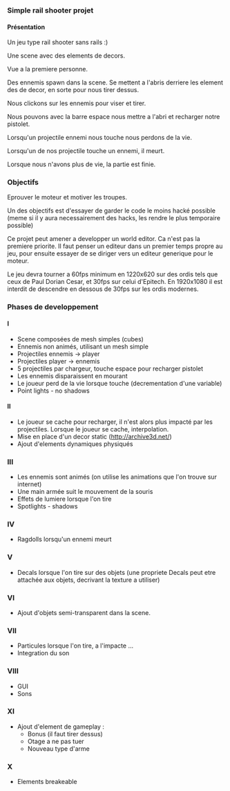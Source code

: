 ### Simple rail shooter projet

#### Présentation

Un jeu type rail shooter sans rails :)

Une scene avec des elements de decors.

Vue a la premiere personne.

Des ennemis spawn dans la scene. Se mettent a l'abris derriere les element des de decor, en sorte pour nous tirer dessus.

Nous clickons sur les ennemis pour viser et tirer.

Nous pouvons avec la barre espace nous mettre a l'abri et recharger notre pistolet.

Lorsqu'un projectile ennemi nous touche nous perdons de la vie.

Lorsqu'un de nos projectile touche un ennemi, il meurt.

Lorsque nous n'avons plus de vie, la partie est finie.

### Objectifs

Eprouver le moteur et motiver les troupes.

Un des objectifs est d'essayer de garder le code le moins hacké possible (meme si il y aura necessairement des hacks, les rendre le plus temporaire possible)

Ce projet peut amener a developper un world editor. Ca n'est pas la premiere priorite. Il faut penser un editeur dans un premier temps propre au jeu, pour ensuite essayer de se diriger vers un editeur generique pour le moteur.

Le jeu devra tourner a 60fps minimum en 1220x620 sur des ordis tels que ceux de Paul Dorian Cesar, et 30fps sur celui d'Epitech.
En 1920x1080 il est interdit de descendre en dessous de 30fps sur les ordis modernes.

### Phases de developpement

#### I

- Scene composées de mesh simples (cubes)
- Ennemis non animés, utilisant un mesh simple
- Projectiles ennemis -> player
- Projectiles player -> ennemis
- 5 projectiles par chargeur, touche espace pour recharger pistolet
- Les ennemis disparaissent en mourant
- Le joueur perd de la vie lorsque touche (decrementation d'une variable)
- Point lights - no shadows

#### II

- Le joueur se cache pour recharger, il n'est alors plus impacté par les projectiles. Lorsque le joueur se cache, interpolation.
- Mise en place d'un decor static (http://archive3d.net/)
- Ajout d'elements dynamiques physiqués

### III

- Les ennemis sont animés (on utilise les animations que l'on trouve sur internet)
- Une main armée suit le mouvement de la souris
- Effets de lumiere lorsque l'on tire
- Spotlights - shadows

### IV

- Ragdolls lorsqu'un ennemi meurt

### V

- Decals lorsque l'on tire sur des objets (une propriete Decals peut etre attachée aux objets, decrivant la texture a utiliser)

### VI

- Ajout d'objets semi-transparent dans la scene.

### VII

- Particules lorsque l'on tire, a l'impacte ...
- Integration du son

### VIII

- GUI
- Sons

### XI

- Ajout d'element de gameplay :
    - Bonus (il faut tirer dessus)
    - Otage a ne pas tuer
    - Nouveau type d'arme

### X

- Elements breakeable


